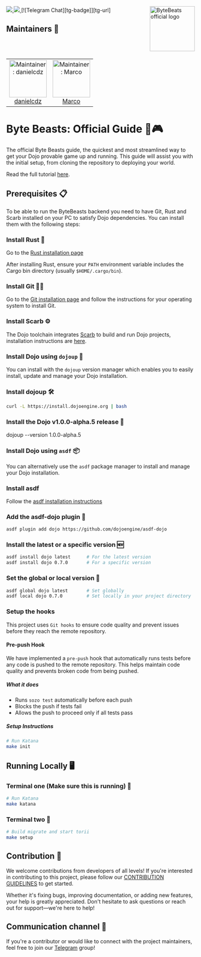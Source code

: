 <picture>
  <source media="(prefers-color-scheme: dark)" srcset=".github/mark-dark.svg">
  <img    loading="lazy"     style="max-width: 120px; float: right; margin: 0 0 20px 20px;"
  alt="ByteBeats official logo" align="right" width="120" src="./assets/bytebeastslogo.svg">
</picture>

<a href="https://x.com/0xByteBeasts">
<img src="https://img.shields.io/twitter/follow/0xByteBeasts?style=social"/>
</a>
<a href="https://github.com/ByteBuildersLabs/ByteBeastsBackend/stargazers">
<img src="https://img.shields.io/github/stars/ByteBuildersLabs?style=social"/>
</a>
[![Telegram Chat][tg-badge]][tg-url]

[tg-badge]: https://img.shields.io/endpoint?color=neon&logo=telegram&label=chat&style=flat-square&url=https%3A%2F%2Ftg.sumanjay.workers.dev%2Fdojoengine
[tg-url]: https://t.me/+-84e2pqLtqNkZDAx

## Maintainers 🥷

<table>
  <tr>
    <td align="center">
      <img src="assets/danielcdz.everai.png" width="100px;" alt="Maintainer: danielcdz"/>
      <br />
      <a href="https://t.me/danielcdz">danielcdz</a>
      <br />
    </td>
    <td align="center">
      <img src="assets/marco.everai.jpg" width="100px;" alt="Maintainer: Marco"/>
      <br />
      <a href="https://t.me/coxmar23">Marco</a>
      <br />
    </td>
  </tr>
</table>

# Byte Beasts: Official Guide 🐉🎮

The official Byte Beasts guide, the quickest and most streamlined way to get your Dojo provable game up and running. This guide will assist you with the initial setup, from cloning the repository to deploying your world.

Read the full tutorial [here](https://book.dojoengine.org/tutorial/dojo-starter).

## Prerequisites 📋

To be able to run the ByteBeasts backend you need to have Git, Rust and Scarb installed on your PC to satisfy Dojo dependencies. You can install them with the following steps:

### Install Rust 🦀

Go to the [Rust installation page](https://doc.rust-lang.org/book/ch01-01-installation.html#installing-rustup-on-linux-or-macos)

After installing Rust, ensure your `PATH` environment variable includes the Cargo bin directory (usually `$HOME/.cargo/bin`).

### Install Git 🧑‍💻

Go to the [Git installation page](https://git-scm.com/downloads) and follow the instructions for your operating system to install Git.

### Install Scarb ⚙️

The Dojo toolchain integrates [Scarb](https://docs.swmansion.com/scarb/) to build and run Dojo projects, installation instructions are [here](https://docs.swmansion.com/scarb/download.html).

### Install Dojo using `dojoup` 🥋

You can install with the `dojoup` version manager which enables you to easily install, update and manage your Dojo installation.

### Install dojoup 🛠️

```bash
curl -L https://install.dojoengine.org | bash
```

### Install the Dojo v1.0.0-alpha.5 release 🚀

dojoup --version 1.0.0-alpha.5

### Install Dojo using `asdf` 📦

You can alternatively use the `asdf` package manager to install and manage your Dojo installation.

### Install asdf

Follow the [asdf installation instructions](https://asdf-vm.com/guide/getting-started.html)

### Add the asdf-dojo plugin 🔌

```bash
asdf plugin add dojo https://github.com/dojoengine/asdf-dojo
```

### Install the latest or a specific version 🆕

```bash
asdf install dojo latest      # For the latest version
asdf install dojo 0.7.0       # For a specific version

```

### Set the global or local version 📁

```bash
asdf global dojo latest       # Set globally
asdf local dojo 0.7.0         # Set locally in your project directory

```

### Setup the hooks

This project uses `Git hooks` to ensure code quality and prevent issues before they reach the remote repository.

#### Pre-push Hook

We have implemented a `pre-push` hook that automatically runs tests before any code is pushed to the remote repository. This helps maintain code quality and prevents broken code from being pushed.

##### What it does

- Runs `sozo test` automatically before each push
- Blocks the push if tests fail
- Allows the push to proceed only if all tests pass

##### Setup Instructions

```bash
# Run Katana
make init
```

## Running Locally 🖥️

### Terminal one (Make sure this is running) 🏃

```bash
# Run Katana
make katana
```

### Terminal two 🔄

```bash
# Build migrate and start torii
make setup
```

## Contribution 🤝
We welcome contributions from developers of all levels! If you're interested in contributing to this project, please follow our  [CONTRIBUTION GUIDELINES](./docs/contribution/CONTRIBUTION.md) to get started.

Whether it's fixing bugs, improving documentation, or adding new features, your help is greatly appreciated. Don't hesitate to ask questions or reach out for support—we're here to help!

## Communication channel 📢

If you're a contributor or would like to connect with the project maintainers, feel free to join our [Telegram](https://t.me/+-84e2pqLtqNkZDAx) group!
